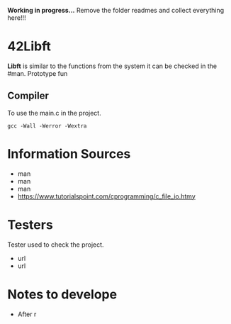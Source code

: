 **Working in progress...**
Remove the folder readmes and collect everything here!!!

# 42Libft
**Libft** is similar to the functions from the system it can be checked in the #man.
Prototype fun

## Compiler
To use the  main.c in the project.
	
	gcc -Wall -Werror -Wextra 


# Information Sources
- man 
- man 
- man 
- https://www.tutorialspoint.com/cprogramming/c_file_io.htmy


# Testers
Tester used to check the project.
- url
- url


# Notes to develope 
- After r


